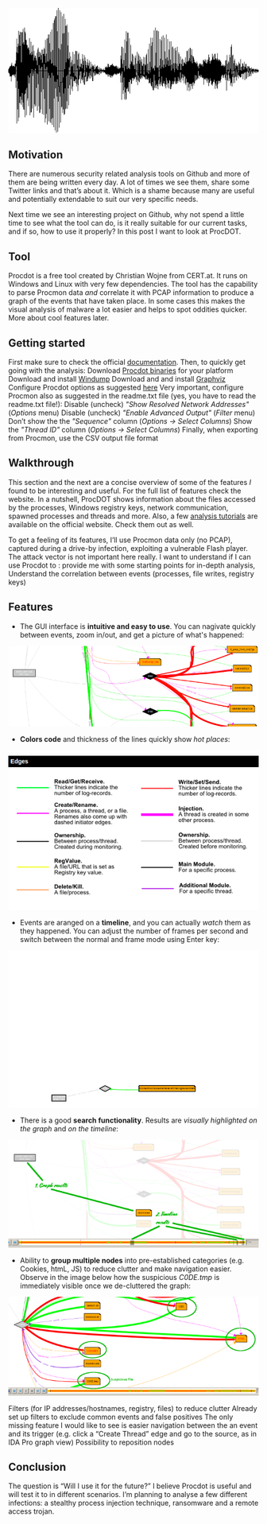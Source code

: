 ![Logo](/assets/images/procdot/logo.png)

## Motivation
There are numerous security related analysis tools on Github and more of them are being written every day. A lot of times we see them, share some Twitter links and that’s about it. Which is a shame because many are useful and potentially extendable to suit our very specific needs. 

Next time we see an interesting project on Github, why not spend a little time to see what the tool can do, is it really suitable for our current tasks, and if so, how to use it properly? In this post I want to look at ProcDOT. 

## Tool
Procdot is a free tool created by Christian Wojne from CERT.at. It runs on Windows and Linux with very few dependencies. The tool has the capability to parse Procmon data *and* correlate it with PCAP information to produce a graph of the events that have taken place. In some cases this makes the visual analysis of malware a lot easier and helps to spot oddities quicker. More about cool features later.

## Getting started
First make sure to check the official [documentation](http://www.procdot.com/onlinedocumentation.htm). Then, to quickly get going with the analysis:
Download [Procdot binaries](http://procdot.com/downloadprocdotbinaries.htm) for your platform
Download and install [Windump](http://www.winpcap.org/windump/install/default.htm)
Download and and install [Graphviz](http://www.graphviz.org/download_windows.php)
Configure Procdot options as suggested [here](http://www.procdot.com/onlinedocumentation.htm)
Very important, configure Procmon also as suggested in the readme.txt file (yes, you have to read the readme.txt file!):
Disable (uncheck) *"Show Resolved Network Addresses"* (*Options* menu)
Disable (uncheck) *"Enable Advanced Output"* (*Filter* menu)
Don’t show the the *"Sequence"* column (*Options -> Select Columns*)
Show the *"Thread ID"* column (*Options -> Select Columns*)
Finally, when exporting from Procmon, use the CSV output file format

## Walkthrough 
This section and the next are a concise overview of some of the features *I* found to be interesting and useful. For the full list of features check the website. In a nutshell, ProcDOT shows information about the files accessed by the processes, Windows registry keys, network communication, spawned processes and threads and more. Also, a few [analysis tutorials](http://www.procdot.com/videos.htm) are available on the official website. Check them out as well.

To get a feeling of its features, I’ll use Procmon data only (no PCAP), captured during a drive-by infection, exploiting a vulnerable Flash player. The attack vector is not important here really. I want to understand if I can use Procdot to :
provide me with some starting points for in-depth analysis,
Understand the correlation between events (processes, file writes, registry keys)

## Features
* The GUI interface is **intuitive and easy to use**. You can nagivate quickly between events, zoom in/out, and get a picture of what's happened:

[ ![](/assets/images/procdot/pd1.png) ](/assets/images/procdot/pd1-large.png)

* **Colors code** and thickness of the lines quickly show *hot places*:

![Colors code](/assets/images/procdot/pd2.png)

* Events are aranged on a **timeline**, and you can actually *watch* them as they happened. You can adjust the number of frames per second and switch between the normal and frame mode using Enter key:

![Tmeline](/assets/images/procdot/timeline.gif)


* There is a good **search functionality**. Results are *visually highlighted on the graph* and *on the timeline*:

[ ![](/assets/images/procdot/pd3.png) ](/assets/images/procdot/pd3-large.png)

* Ability to **group multiple nodes** into pre-established categories (e.g. Cookies, htmL, JS) to reduce clutter and make navigation easier. Observe in the image below how the suspicious *C0DE.tmp* is immediately visible once we de-cluttered the graph:

[ ![](/assets/images/procdot/pd4.png) ](/assets/images/procdot/pd4-large.png)

Filters (for IP addresses/hostnames, registry, files) to reduce clutter
Already set up filters to exclude common events and false positives
The only missing feature I would like to see is easier navigation between the an event and its trigger (e.g. click a “Create Thread” edge and go to the source, as in IDA Pro graph view)
Possibility to reposition nodes

## Conclusion
The question is “Will I use it for the future?” I believe Procdot is useful and will test it to in different scenarios. I’m planning to analyse a few different infections: a stealthy process injection technique, ransomware and a remote access trojan. 

